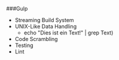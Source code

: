 ###Gulp

* Streaming Build System
* UNIX-Like Data Handling 
    * echo "Dies ist ein Text!" | grep Text)
* Code Scrambling
* Testing
* Lint
